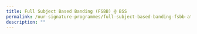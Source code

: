 ```yaml
---
title: Full Subject Based Banding (FSBB) @ BSS
permalink: /our-signature-programmes/full-subject-based-banding-fsbb-at-bss/
description: ""
---
```

